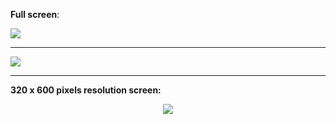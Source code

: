 **Full screen**:

<p>
    <img src="assets/result1.gif">
</p>

---

<p>
    <img src="assets/result2.gif">
</p>

---

**320 x 600 pixels resolution screen:**

<p align="center">
     <img src="assets/result3.gif">
</p>
